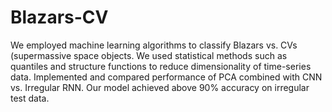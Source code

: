 # Blazars-CV

We employed machine learning algorithms to classify Blazars vs. CVs (supermassive space objects. We used statistical methods such as quantiles and structure functions to reduce dimensionality of time-series data.
Implemented and compared performance of PCA combined with CNN vs. Irregular RNN. Our model achieved above 90% accuracy on irregular test data.
